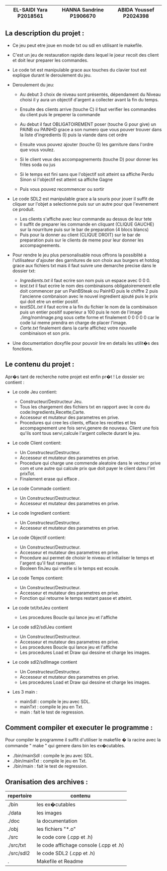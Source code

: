 | EL-SAIDI Yara P2018561 | HANNA Sandrine P1906670 | ABIDA Youssef P2024398 |
| -----------------------|--------------------|------------------|

## La description du projet :
* Ce jeu peut etre joue en mode txt ou sdl en utilisant le makefile.
* C'est un jeu de restauration rapide dans lequel le joeur recoit des client et doit leur preparer les commandes.

* Le code txt est manipulable grace aux touches du clavier tout est explique durant le deroulement du jeu.
* Deroulement du jeu:
    - Au debut 3 choix de niveau sont présentés, dépendament du Niveau choisi il y aura un objectif d'argent a collecter avant la fin du temps.
    - Ensuite des clients arrive (touche C) il faut verifier les commandes du client puis le preperer la commande
    - Au debut il faut OBLIGATOIREMENT poser (touche G pour give) un PAINB ou PAINHD grace a son numero que vous pouver trouver dans la liste d'ingredients (I) puis la viande dans cet ordre
    - Ensuite vous pouvez ajouter (touche G) les garniture dans l'ordre que vous voulez.
    - Si le client veux des accompagnements (touche D) pour donner les frites soda ou jus

    - Si le temps est fini sans que l'objectif soit atteint sa affiche Perdu Sinon si l'objectif est atteint sa affiche Gagne
    - Puis vous pouvez recommencer ou sortir

* Le code SDL2 est manipulable grace a la souris pour jouer il suffit de cliquer sur l'objet a selectionne puis sur un autre pour que l'evenement ce produit. 
    - Les clients s'affiche avec leur commande au dessus de leur tete
    - Il suffit de preparer les commande en cliquant (CLIQUE GAUCHE) sur la nourriture puis sur le bar de preparation (4 blocs blancs)
    - Puis pour la donner au client (CLIQUE DROIT) sur le bar de preparation puis sur le clients de meme pour leur donner les accompagnements.


* Pour rendre le jeu plus personalisable nous offrons la possiblité a l'utilisateur d'ajouter des garnitures de son choix aux burgers et hotdog grace aux fichiers txt mais il faut suivre une demarche precise dans le dossier txt:
    - _Ingredients.txt_ il faut ecrire son nom puis un espace avec 0 0 0.
    - _test.txt_ il faut ecrire le nom des combinaisons obligatoiremenent elle doit commencer par un PainBSteak ou PainHD puis le chiffre 2 puis l'ancienne combnaison avec le nouvel ingredient ajouté puis le prix qui doit etre un entier positif.
    - _testSDL.txt_ il faut ecrire a la fin du fichier le nom de la combinaison puis un entier positif superieur a 100 puis le nom de l'image ./img/nomImage.png sous cette forme et finalement 0 0 0 0 0 car le code lui meme prendra en charge de placer l'image.
    - _Carte.txt_ finalement dans la carte affichez votre nouvelle combinaison et son prix.



    
* Une documentation doxyfile pour pouvoir lire en details les utilit�s des fonctions.

## Le contenu du projet :

Apr�s tant de recherche notre projet est enfin pr�t ! Le dossier src contient :
* Le code Jeu contient: 
    - Constructeur/Destructeur Jeu.
    - Tous les chargement des fichiers txt en rapport avec le core du code:Ingredients,Recette,Carte.
    - Accesseur et mutateur des parametres en prive.
    - Procedures qui cree les clients, efface les recettes et les accompagnement une fois servi,genere de nouveau. Client une fois qu'ils sont tous servi,calcule l'argent collecte durant le jeu.
* Le code Client contient:
    - Un Constructeur/Destructeur.
    - Accesseur et mutateur des parametres en prive.
    - Procedure qui charge une commende aleatoire dans le vecteur prive com et une autre qui calcule prix que doit payer le client dans l'int prixTot.
    - Finalement erase qui efface .
* Le code Commade contient:
    - Un Constructeur/Destructeur.
    - Accesseur et mutateur des parametres en prive.
* Le code Ingredient contient:
    - Un Constructeur/Destructeur.
    - Accesseur et mutateur des parametres en prive.
* Le code Objectif contient:
    - Un Constructeur/Destructeur.
    - Accesseur et mutateur des parametres en prive.
    - Procedure aui permet de choisir le niveau et initialiser le temps et l'argent qu'il faut ramasser.
    - Booleen finJeu qui verifie si le temps est ecoule.
* Le code Temps contient:
    - Un Constructeur/Destructeur.
    - Accesseur et mutateur des parametres en prive.
    - Fonction qui retourne le temps restant passe et atteint.
* Le code txt/txtJeu contient
   - Les procedures Boucle qui lance jeu et l'affiche
* Le code sdl2/sdlJeu contient
    - Un Constructeur/Destructeur.
    - Accesseur et mutateur des parametres en prive.
    - Les procedures Boucle qui lance jeu et l'affiche
    - Les procedures Load et Draw qui dessine et charge les images.
* Le code sdl2/sdlImage contient
    - Un Constructeur/Destructeur.
    - Accesseur et mutateur des parametres en prive.
    - Les procedures Load et Draw qui dessine et charge les images.

* Les 3 main :
    - mainSdl : compile le jeu avec SDL.
    - mainTxt : compile le jeu en Txt.
    - main : fait le test de regression.



## Comment compiler et executer le programme :

Pour compiler le programme il suffit d'utiliser le makefile � la racine avec la commande " make " qui genere dans bin les ex�cutables.
* ./bin/mainSdl : compile le jeu avec SDL.
* ./bin/mainTxt : compile le jeu en Txt.
* ./bin/main : fait le test de regression.


## Oranisation des archives :

| repertoire | contenu |
| -----------|----------|
| ./bin | les ex�cutables |
| ./data | les images |
| ./doc | la documentation |
| ./obj | les fichiers "*.o" |
| ./src | le code core (.cpp et .h) |
| ./src/txt | le code affichage console (.cpp et .h)|
| ./src/sdl2 | le code SDL2 (.cpp et .h)|
| . | Makefile et Readme |

